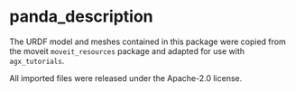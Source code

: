 # panda_description

The URDF model and meshes contained in this package were copied from the moveit `moveit_resources` package and adapted for use with `agx_tutorials`.

All imported files were released under the Apache-2.0 license.
